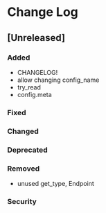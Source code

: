 
# Change Log

## [Unreleased]
### Added
- CHANGELOG!
- allow changing config_name
- try_read
- config.meta

### Fixed

### Changed
### Deprecated
### Removed
- unused get_type, Endpoint

### Security

